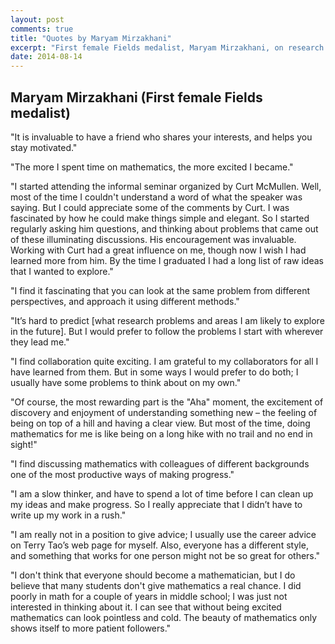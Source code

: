 ```yaml
---
layout: post
comments: true
title: "Quotes by Maryam Mirzakhani"
excerpt: "First female Fields medalist, Maryam Mirzakhani, on research."
date: 2014-08-14
---
```


## Maryam Mirzakhani (First female Fields medalist)

"It is invaluable to have a friend who shares your interests, and helps you stay motivated."

"The more I spent time on mathematics, the more excited I became."

"I started attending the informal seminar organized by Curt McMullen. Well, most of the time I couldn't understand a word of what the speaker was saying. But I could appreciate some of the comments by Curt. I was fascinated by how he could make things simple and elegant. So I started regularly asking him questions, and thinking about problems that came out of these illuminating discussions. His encouragement was invaluable. Working with Curt had a great influence on me, though now I wish I had learned more from him. By the time I graduated I had a long list of raw ideas that I wanted to explore."

"I find it fascinating that you can look at the same problem from different perspectives, and approach it using different methods."

"It’s hard to predict [what research problems and areas I am likely to explore in the future]. But I would prefer to follow the problems I start with wherever they lead me."

"I find collaboration quite exciting. I am grateful to my collaborators for all I have learned from them. But in some ways I would prefer to do both; I usually have some problems to think about on my own."

"Of course, the most rewarding part is the "Aha" moment, the excitement of discovery and enjoyment of understanding something new – the feeling of being on top of a hill and having a clear view. But most of the time, doing mathematics for me is like being on a long hike with no trail and no end in sight!"

"I find discussing mathematics with colleagues of different backgrounds one of the most productive ways of making progress."
 
"I am a slow thinker, and have to spend a lot of time before I can clean up my ideas and make progress. So I really appreciate that I didn’t have to write up my work in a rush."
 
"I am really not in a position to give advice; I usually use the career advice on Terry Tao’s web page for myself. Also, everyone has a different style, and something that works for one person might not be so great for others."
 
"I don't think that everyone should become a mathematician, but I do believe that many students don't give mathematics a real chance. I did poorly in math for a couple of years in middle school; I was just not interested in thinking about it. I can see that without being excited mathematics can look pointless and cold. The beauty of mathematics only shows itself to more patient followers."
